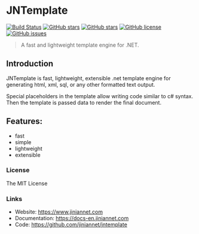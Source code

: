 
# JNTemplate
[![Build Status](https://travis-ci.org/jiniannet/jntemplate.svg?branch=master)](https://travis-ci.org/jiniannet/jntemplate)
[![GitHub stars](https://img.shields.io/nuget/v/JinianNet.JNTemplate.svg)](https://www.nuget.org/packages/JinianNet.JNTemplate/)
[![GitHub stars](https://img.shields.io/github/stars/jiniannet/jntemplate.svg)](https://github.com/jiniannet/jntemplate/stargazers)
[![GitHub license](https://img.shields.io/badge/license-Mit-blue.svg)](https://raw.githubusercontent.com/jiniannet/jntemplate/master/License.txt)
[![GitHub issues](https://img.shields.io/github/issues/jiniannet/jntemplate.svg)](https://github.com/jiniannet/jntemplate/issues)


> A fast and lightweight template engine for .NET.

## Introduction
JNTemplate is fast, lightweight, extensible .net template engine for generating html, xml, sql, or any other formatted text output.

Special placeholders in the template allow writing code similar to c# syntax. Then the template is passed data to render the final document.

## Features:
- fast
- simple
- lightweight
- extensible

### License
The MIT License

### Links
- Website: https://www.jiniannet.com
- Documentation: https://docs-en.jiniannet.com
- Code: https://github.com/jiniannet/jntemplate